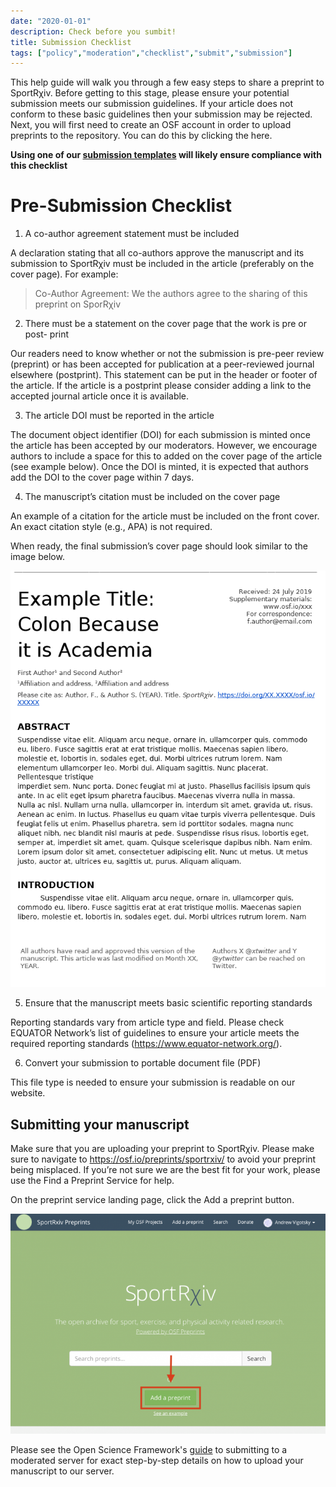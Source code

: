 ```yaml
---
date: "2020-01-01"
description: Check before you sumbit!
title: Submission Checklist
tags: ["policy","moderation","checklist","submit","submission"]
---
```


This help guide will walk you through a few easy steps to share a preprint to SportRχiv. Before getting to this stage, please ensure your potential submission meets our submission guidelines. If your article does not conform to these basic guidelines then your submission may be rejected. Next, you will first need to create an OSF account in order to upload preprints to the repository. You can do this by clicking the here.

**Using one of our [submission templates](https://osf.io/95fpe/) will likely ensure compliance with this checklist**

# Pre-Submission Checklist

1. A co-author agreement statement must be included

A declaration stating that all co-authors approve the manuscript and its submission to SportRχiv must be included in the article (preferably on the cover page). For example:

> Co-Author Agreement: We the authors agree to the sharing of this preprint on SporRχiv 

2. There must be a statement on the cover page that the work is pre or post- print

Our readers need to know whether or not the submission is pre-peer review (preprint) or has been accepted for publication at a peer-reviewed journal elsewhere (postprint). This statement can be put in the header or footer of the article. If the article is a postprint please consider adding a link to the accepted journal article once it is available.

3. The article DOI must be reported in the article

The document object identifier (DOI) for each submission is minted once the article has been accepted by our moderators. However, we encourage authors to include a space for this to added on the cover page of the article (see example below). Once the DOI is minted, it is expected that authors add the DOI to the cover page within 7 days.

4. The manuscript’s citation must be included on the cover page

An example of a citation for the article must be included on the front cover. An exact citation style (e.g., APA) is not required.

When ready, the final submission’s cover page should look similar to the image below.

![](cover.png)

5. Ensure that the manuscript meets basic scientific reporting standards

Reporting standards vary from article type and field. Please check EQUATOR Network’s list of guidelines to ensure your article meets the required reporting standards (https://www.equator-network.org/).

6. Convert your submission to portable document file (PDF)

This file type is needed to ensure your submission is readable on our website.

## Submitting your manuscript

Make sure that you are uploading your preprint to SportRχiv. Please make sure to navigate to https://osf.io/preprints/sportrxiv/ to avoid your preprint being misplaced. If you’re not sure we are the best fit for your work, please use the Find a Preprint Service for help.

On the preprint service landing page, click the Add a preprint button.

![](submission.png)

Please see the Open Science Framework's [guide](https://help.osf.io/hc/en-us/articles/360019930553-Submitting-to-a-Moderated-Preprint-Service) to submitting to a moderated server for exact step-by-step details on how to upload your manuscript to our server.